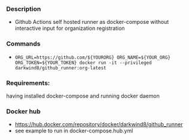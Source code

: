 ### Description

- Github Actions self hosted runner as docker-compose without interactive input for organization registration

### Commands

- `ORG_URL=https://github.com/${YOURORG} ORG_NAME=${YOUR_ORG} ORG_TOKEN=${YOUR_TOKEN} docker run -it --privileged darkwind8/github_runner:org-latest`

### Requirements:

having installed docker-compose and running docker daemon

### Docker hub

- https://hub.docker.com/repository/docker/darkwind8/github_runner
- see example to run in docker-compose.hub.yml